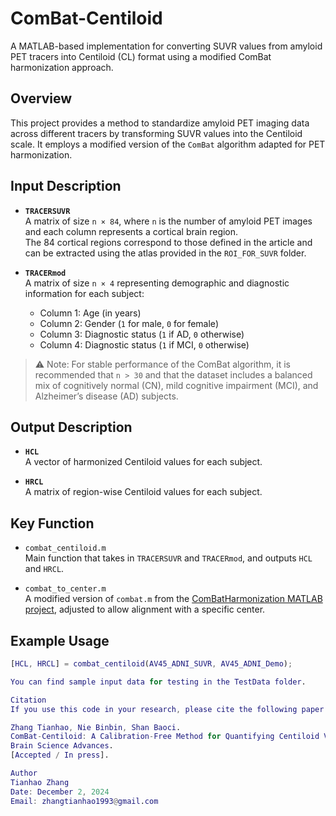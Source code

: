 # ComBat-Centiloid

A MATLAB-based implementation for converting SUVR values from amyloid PET tracers into Centiloid (CL) format using a modified ComBat harmonization approach.

## Overview

This project provides a method to standardize amyloid PET imaging data across different tracers by transforming SUVR values into the Centiloid scale. It employs a modified version of the `ComBat` algorithm adapted for PET harmonization.

## Input Description

- **`TRACERSUVR`**  
  A matrix of size `n × 84`, where `n` is the number of amyloid PET images and each column represents a cortical brain region.  
  The 84 cortical regions correspond to those defined in the article and can be extracted using the atlas provided in the `ROI_FOR_SUVR` folder.

- **`TRACERmod`**  
  A matrix of size `n × 4` representing demographic and diagnostic information for each subject:  
  - Column 1: Age (in years)  
  - Column 2: Gender (`1` for male, `0` for female)  
  - Column 3: Diagnostic status (`1` if AD, `0` otherwise)  
  - Column 4: Diagnostic status (`1` if MCI, `0` otherwise)  

> ⚠️ Note: For stable performance of the ComBat algorithm, it is recommended that `n > 30` and that the dataset includes a balanced mix of cognitively normal (CN), mild cognitive impairment (MCI), and Alzheimer’s disease (AD) subjects.

## Output Description

- **`HCL`**  
  A vector of harmonized Centiloid values for each subject.

- **`HRCL`**  
  A matrix of region-wise Centiloid values for each subject.

## Key Function

- `combat_centiloid.m`  
  Main function that takes in `TRACERSUVR` and `TRACERmod`, and outputs `HCL` and `HRCL`.

- `combat_to_center.m`  
  A modified version of `combat.m` from the [ComBatHarmonization MATLAB project](https://github.com/Jfortin1/ComBatHarmonization/tree/master/Matlab), adjusted to allow alignment with a specific center.

## Example Usage

```matlab
[HCL, HRCL] = combat_centiloid(AV45_ADNI_SUVR, AV45_ADNI_Demo);

You can find sample input data for testing in the TestData folder.

Citation
If you use this code in your research, please cite the following paper:

Zhang Tianhao, Nie Binbin, Shan Baoci.
ComBat-Centiloid: A Calibration-Free Method for Quantifying Centiloid Values in Amyloid PET Imaging.
Brain Science Advances.
[Accepted / In press].

Author
Tianhao Zhang
Date: December 2, 2024
Email: zhangtianhao1993@gmail.com

